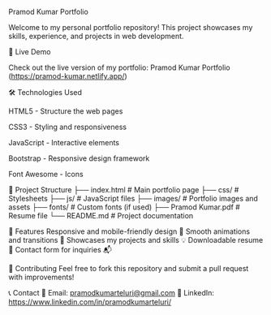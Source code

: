 Pramod Kumar Portfolio

Welcome to my personal portfolio repository! This project showcases my skills, experience, and projects in web development.


📌 Live Demo

Check out the live version of my portfolio: Pramod Kumar Portfolio (https://pramod-kumar.netlify.app/)


🛠️ Technologies Used

HTML5 - Structure the web pages

CSS3 - Styling and responsiveness

JavaScript - Interactive elements

Bootstrap - Responsive design framework

Font Awesome - Icons


📂 Project Structure
├── index.html        # Main portfolio page
├── css/              # Stylesheets
├── js/               # JavaScript files
├── images/           # Portfolio images and assets
├── fonts/            # Custom fonts (if used)
├── Pramod Kumar.pdf  # Resume file
└── README.md         # Project documentation


🚀 Features
Responsive and mobile-friendly design 📱
Smooth animations and transitions 🎨
Showcases my projects and skills 💡
Downloadable resume 📄
Contact form for inquiries 📬


🤝 Contributing
Feel free to fork this repository and submit a pull request with improvements!

📞 Contact
📧 Email: pramodkumarteluri@gmail.com
🔗 LinkedIn: https://www.linkedin.com/in/pramodkumarteluri/

